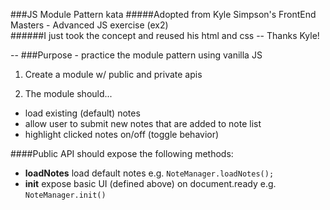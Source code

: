 ###JS Module Pattern kata
#####Adopted from Kyle Simpson's FrontEnd Masters - Advanced JS exercise (ex2)  
######I just took the concept and reused his html and css -- Thanks Kyle!

-- 
###Purpose - practice the module pattern using vanilla JS
1. Create a module w/ public and private apis

2. The module should...
  - load existing (default) notes
  - allow user to submit new notes that are added to note list 
  - highlight clicked notes on/off (toggle behavior)

####Public API should expose the following methods:
  - **loadNotes** load default notes e.g. `NoteManager.loadNotes();`
  - **init** expose basic UI (defined above) on document.ready e.g. `NoteManager.init()`



